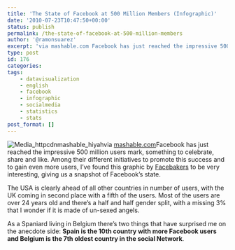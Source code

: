 ```yaml
---
title: 'The State of Facebook at 500 Million Members (Infographic)'
date: '2010-07-23T10:47:50+00:00'
status: publish
permalink: /the-state-of-facebook-at-500-million-members
author: '@ramonsuarez'
excerpt: 'via mashable.com Facebook has just reached the impressive 500 million users mark, something to celebrate, share and like. Among their different initiatives to promote this success and to gain even more users, I''ve found this graphic by Facebakers ...'
type: post
id: 176
categories:
tags:
    - datavisualization
    - english
    - facebook
    - infographic
    - socialmedia
    - statistics
    - stats
post_format: []
---
```

![Media_httpcdnmashable_hiyah](/uploads/2010/07/media_httpcdnmashable_hiyah-scaled500.jpg?w=116)via [mashable.com](http://mashable.com/2010/07/22/facebook-500-million-infographic/?utm_source=feedburner&utm_medium=feed&utm_campaign=Feed%3A+Mashable+%28Mashable%29)Facebook has just reached the impressive 500 million users mark, something to celebrate, share and like. Among their different initiatives to promote this success and to gain even more users, I’ve found this graphic by [Facebakers](http://www.facebakers.com) to be very interesting, giving us a snapshot of Facebook’s state.

The USA is clearly ahead of all other countries in number of users, with the UK coming in second place with a fifth of the users. Most of the users are over 24 years old and there’s a half and half gender split, with a missing 3% that I wonder if it is made of un-sexed angels.

As a Spaniard living in Belgium there’s two things that have surprised me on the anecdote side: **Spain is the 10th country with more Facebook users and Belgium is the 7th oldest country in the social Network**.

